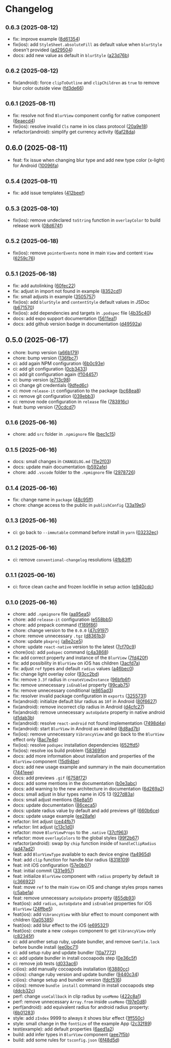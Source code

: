 # Changelog

## <small>0.6.3 (2025-08-12)</small>

* fix: improve example ([8d61354](https://github.com/DanielAraldi/react-native-blur-view/commit/8d61354))
* fix(ios): add `StyleSheet.absoluteFill` as default value when `blurStyle` doesn't provided ([ad29504](https://github.com/DanielAraldi/react-native-blur-view/commit/ad29504))
* docs: add new value as default in `blurStyle` ([a23d76b](https://github.com/DanielAraldi/react-native-blur-view/commit/a23d76b))

## <small>0.6.2 (2025-08-12)</small>

* fix(android): force `clipToOutline` and `clipChildren` as `true` to remove blur color outside view ([fd3de66](https://github.com/DanielAraldi/react-native-blur-view/commit/fd3de66))

## <small>0.6.1 (2025-08-11)</small>

* fix: resolve not find `BlurView` component config for native component ([6eaecd4](https://github.com/DanielAraldi/react-native-blur-view/commit/6eaecd4))
* fix(ios): resolve invalid `Cls` name in ios class protocol ([20a9e18](https://github.com/DanielAraldi/react-native-blur-view/commit/20a9e18))
* refactor(android): simplify get currency activity ([6af28da](https://github.com/DanielAraldi/react-native-blur-view/commit/6af28da))

## 0.6.0 (2025-08-11)

* feat: fix issue when changing blur type and add new type color (x-light) for Android ([10096fa](https://github.com/DanielAraldi/react-native-blur-view/commit/10096fa))

## <small>0.5.4 (2025-08-11)</small>

* fix: add issue templates ([412beef](https://github.com/DanielAraldi/react-native-blur-view/commit/412beef))

## <small>0.5.3 (2025-08-10)</small>

* fix(ios): remove undeclared `toString` function in `overlayColor` to build release work ([08d674f](https://github.com/DanielAraldi/react-native-blur-view/commit/08d674f))

## <small>0.5.2 (2025-06-18)</small>

* fix(ios): remove `pointerEvents` none in main `View` and content `View` ([6259c76](https://github.com/DanielAraldi/react-native-blur-view/commit/6259c76))

## <small>0.5.1 (2025-06-18)</small>

* fix: add autolinking ([60fec22](https://github.com/DanielAraldi/react-native-blur-view/commit/60fec22))
* fix: adjust in import not found in example ([8352cd1](https://github.com/DanielAraldi/react-native-blur-view/commit/8352cd1))
* fix: small adjusts in example ([3505757](https://github.com/DanielAraldi/react-native-blur-view/commit/3505757))
* fix(ios): add `blurStyle` and `contentStyle` default values in JSDoc ([b671570](https://github.com/DanielAraldi/react-native-blur-view/commit/b671570))
* fix(ios): add dependencies and targets in `.podspec` file ([4b35c40](https://github.com/DanielAraldi/react-native-blur-view/commit/4b35c40))
* docs: add expo support documentation ([5611ea1](https://github.com/DanielAraldi/react-native-blur-view/commit/5611ea1))
* docs: add github version badge in documentation ([d49592a](https://github.com/DanielAraldi/react-native-blur-view/commit/d49592a))

## 0.5.0 (2025-06-17)

* chore: bump version ([a66b179](https://github.com/DanielAraldi/react-native-blur-view/commit/a66b179))
* chore: bump version ([136fbc7](https://github.com/DanielAraldi/react-native-blur-view/commit/136fbc7))
* ci: add again NPM configuration ([6b0c93e](https://github.com/DanielAraldi/react-native-blur-view/commit/6b0c93e))
* ci: add git configuration ([0cb3433](https://github.com/DanielAraldi/react-native-blur-view/commit/0cb3433))
* ci: add git configuration again ([f104457](https://github.com/DanielAraldi/react-native-blur-view/commit/f104457))
* ci: bump version ([e713c98](https://github.com/DanielAraldi/react-native-blur-view/commit/e713c98))
* ci: change git credentials ([9dfed6c](https://github.com/DanielAraldi/react-native-blur-view/commit/9dfed6c))
* ci: move `release-it` configuration to the package ([bc68ea8](https://github.com/DanielAraldi/react-native-blur-view/commit/bc68ea8))
* ci: remove git configuration ([039ebb3](https://github.com/DanielAraldi/react-native-blur-view/commit/039ebb3))
* ci: remove node configuration in `release` file ([783916c](https://github.com/DanielAraldi/react-native-blur-view/commit/783916c))
* feat: bump version ([70cdcd7](https://github.com/DanielAraldi/react-native-blur-view/commit/70cdcd7))

## <small>0.1.6 (2025-06-16)</small>

* chore: add `src` folder in `.npmignore` file ([bec1c15](https://github.com/DanielAraldi/react-native-blur-view/commit/bec1c15))

## <small>0.1.5 (2025-06-16)</small>

* docs: small changes in `CHANGELOG.md` ([11e2f03](https://github.com/DanielAraldi/react-native-blur-view/commit/11e2f03))
* docs: update main documentation ([b592afe](https://github.com/DanielAraldi/react-native-blur-view/commit/b592afe))
* chore: add `.vscode` folder to the `.npmignore` file ([2978726](https://github.com/DanielAraldi/react-native-blur-view/commit/2978726))

## <small>0.1.4 (2025-06-16)</small>

- fix: change name in `package` ([48c95ff](https://github.com/DanielAraldi/react-native-blur-view/commit/48c95ff))
- chore: change access to the public in `publishConfig` ([33a19e5](https://github.com/DanielAraldi/react-native-blur-view/commit/33a19e5))

## <small>0.1.3 (2025-06-16)</small>

- ci: go back to `--immutable` command before install in `yarn` ([03232ec](https://github.com/DanielAraldi/react-native-blur-view/commit/03232ec))

## <small>0.1.2 (2025-06-16)</small>

- ci: remove `conventional-changelog` resolutions ([4fb83ff](https://github.com/DanielAraldi/react-native-blur-view/commit/4fb83ff))

## <small>0.1.1 (2025-06-16)</small>

- ci: force clean cache and frozen lockfile in setup action ([e940cdc](https://github.com/DanielAraldi/react-native-blur-view/commit/e940cdc))

## <small>0.1.0 (2025-06-16)</small>

- chore: add `.npmignore` file ([aa95ea5](https://github.com/DanielAraldi/react-native-blur-view/commit/aa95ea5))
- chore: add `release-it` configuration ([e558bb5](https://github.com/DanielAraldi/react-native-blur-view/commit/e558bb5))
- chore: add prepack command ([f189f86](https://github.com/DanielAraldi/react-native-blur-view/commit/f189f86))
- chore: change version to the `0.0.0` ([47c9197](https://github.com/DanielAraldi/react-native-blur-view/commit/47c9197))
- chore: remove unnecessary `.tgz` ([d8361b3](https://github.com/DanielAraldi/react-native-blur-view/commit/d8361b3))
- chore: update `pbxproj` ([a8e2ce5](https://github.com/DanielAraldi/react-native-blur-view/commit/a8e2ce5))
- chore: update `react-native` version to the latest ([7cf70c9](https://github.com/DanielAraldi/react-native-blur-view/commit/7cf70c9))
- chore(ios): add `podspec` command ([c4a3868](https://github.com/DanielAraldi/react-native-blur-view/commit/c4a3868))
- fix: add correct property and instance of the `BlurView` ([7fd420f](https://github.com/DanielAraldi/react-native-blur-view/commit/7fd420f))
- fix: add possibility in `BlurView` on iOS has children ([3acfd7a](https://github.com/DanielAraldi/react-native-blur-view/commit/3acfd7a))
- fix: adjust `ref` types and default `radius` values ([a46bec0](https://github.com/DanielAraldi/react-native-blur-view/commit/a46bec0))
- fix: change light overlay color ([93cc2bd](https://github.com/DanielAraldi/react-native-blur-view/commit/93cc2bd))
- fix: remove `3.3f` radius in `createViewInstance` ([96bfb6f](https://github.com/DanielAraldi/react-native-blur-view/commit/96bfb6f))
- fix: remove unnecessary `isEnabled` property ([99cab75](https://github.com/DanielAraldi/react-native-blur-view/commit/99cab75))
- fix: remove unnecessary conditional ([e865ad3](https://github.com/DanielAraldi/react-native-blur-view/commit/e865ad3))
- fix: resolver invalid package configuration in `exports` ([3255731](https://github.com/DanielAraldi/react-native-blur-view/commit/3255731))
- fix(android): initialize default blur radius as `10f` in Android ([80f6627](https://github.com/DanielAraldi/react-native-blur-view/commit/80f6627))
- fix(android): remove incorrect clip radius in Android ([d4cfc27](https://github.com/DanielAraldi/react-native-blur-view/commit/d4cfc27))
- fix(android): remove unnecessary `autoUpdate` property in native android ([d1dab3b](https://github.com/DanielAraldi/react-native-blur-view/commit/d1dab3b))
- fix(android): resolve `react-android` not found implementation ([7498d4e](https://github.com/DanielAraldi/react-native-blur-view/commit/7498d4e))
- fix(android): start `BlurView` in Android as enabled ([8d8ad7b](https://github.com/DanielAraldi/react-native-blur-view/commit/8d8ad7b))
- fix(ios): remove unnecessary `VibrancyView` and go back to the `BlurView` effect only ([8ac7e4e](https://github.com/DanielAraldi/react-native-blur-view/commit/8ac7e4e))
- fix(ios): resolve `podspec` installation dependencies ([652ffd5](https://github.com/DanielAraldi/react-native-blur-view/commit/652ffd5))
- fix(ios): resolve ios build problem ([583691e](https://github.com/DanielAraldi/react-native-blur-view/commit/583691e))
- docs: add more information about installation and properties of the `BlurView` component ([15d94be](https://github.com/DanielAraldi/react-native-blur-view/commit/15d94be))
- docs: add new usage example and summary in the main documentation ([7441eee](https://github.com/DanielAraldi/react-native-blur-view/commit/7441eee))
- docs: add previews `.gif` ([6758f72](https://github.com/DanielAraldi/react-native-blur-view/commit/6758f72))
- docs: add some mentions in the documentation ([b0e3abc](https://github.com/DanielAraldi/react-native-blur-view/commit/b0e3abc))
- docs: add warning to the new architecture in documentation ([6d269a2](https://github.com/DanielAraldi/react-native-blur-view/commit/6d269a2))
- docs: small adjust in blur types name in iOS 13 ([927d83a](https://github.com/DanielAraldi/react-native-blur-view/commit/927d83a))
- docs: small adjust mentions ([f4e8a5f](https://github.com/DanielAraldi/react-native-blur-view/commit/f4e8a5f))
- docs: update documentation ([86ceca5](https://github.com/DanielAraldi/react-native-blur-view/commit/86ceca5))
- docs: update radius value by default and add previews gif ([660b6ce](https://github.com/DanielAraldi/react-native-blur-view/commit/660b6ce))
- docs: update usage example ([ee28afe](https://github.com/DanielAraldi/react-native-blur-view/commit/ee28afe))
- refactor: lint adjust ([ce44fb7](https://github.com/DanielAraldi/react-native-blur-view/commit/ce44fb7))
- refactor: lint adjust ([c13c1d0](https://github.com/DanielAraldi/react-native-blur-view/commit/c13c1d0))
- refactor: move `BlurViewProps` to the `.native` ([37cf963](https://github.com/DanielAraldi/react-native-blur-view/commit/37cf963))
- refactor: move `overlayColors` to the global styles ([99f2b67](https://github.com/DanielAraldi/react-native-blur-view/commit/99f2b67))
- refactor(android): swap by `chip` function inside of `handleClipRadius` ([ad47ad2](https://github.com/DanielAraldi/react-native-blur-view/commit/ad47ad2))
- feat: add `BlurViewType` available to each device engine ([fa4965d](https://github.com/DanielAraldi/react-native-blur-view/commit/fa4965d))
- feat: add `clip` function for handle blur radius ([8318109](https://github.com/DanielAraldi/react-native-blur-view/commit/8318109))
- feat: init iOS configuration ([57e0b07](https://github.com/DanielAraldi/react-native-blur-view/commit/57e0b07))
- feat: initial commit ([331e957](https://github.com/DanielAraldi/react-native-blur-view/commit/331e957))
- feat: initialize `BlurView` component with `radius` property by default `10` ([c366922](https://github.com/DanielAraldi/react-native-blur-view/commit/c366922))
- feat: move `ref` to the main `View` on iOS and change styles props names ([c5abe1a](https://github.com/DanielAraldi/react-native-blur-view/commit/c5abe1a))
- feat: remove unnecessary `autoUpdate` property ([855db93](https://github.com/DanielAraldi/react-native-blur-view/commit/855db93))
- feat(ios): add `radius`, `autoUpdate` and `isEnabled` properties for iOS `BlurView` ([24ffbe5](https://github.com/DanielAraldi/react-native-blur-view/commit/24ffbe5))
- feat(ios): add `VibrancyView` with blur effect to mount component with children ([0a05385](https://github.com/DanielAraldi/react-native-blur-view/commit/0a05385))
- feat(ios): add blur effect to the iOS ([e695321](https://github.com/DanielAraldi/react-native-blur-view/commit/e695321))
- feat(ios): create a new `codegen` component to get `VibrancyView` only ([c82345f](https://github.com/DanielAraldi/react-native-blur-view/commit/c82345f))
- ci: add another setup ruby, update bundler, and remove `Gemfile.lock` before bundle install ([ee0bc71](https://github.com/DanielAraldi/react-native-blur-view/commit/ee0bc71))
- ci: add setup ruby and update bundler ([10a7772](https://github.com/DanielAraldi/react-native-blur-view/commit/10a7772))
- ci: add update bundler in install cocoapods step ([0e36c5f](https://github.com/DanielAraldi/react-native-blur-view/commit/0e36c5f))
- ci: remove job tests ([d033ac6](https://github.com/DanielAraldi/react-native-blur-view/commit/d033ac6))
- ci(ios): add manually cocoapods installation ([63880cc](https://github.com/DanielAraldi/react-native-blur-view/commit/63880cc))
- ci(ios): change ruby version and update bundler ([9440c34](https://github.com/DanielAraldi/react-native-blur-view/commit/9440c34))
- ci(ios): change setup and bundler version ([fdcf516](https://github.com/DanielAraldi/react-native-blur-view/commit/fdcf516))
- ci(ios): remove `bundle install` command in install cocoapods step ([ddcb32c](https://github.com/DanielAraldi/react-native-blur-view/commit/ddcb32c))
- perf: change `useCallback` in clip radius by `useMemo` ([422c8a1](https://github.com/DanielAraldi/react-native-blur-view/commit/422c8a1))
- perf: remove unnecessary `Array.from` inside `useMemo` ([197e0d8](https://github.com/DanielAraldi/react-native-blur-view/commit/197e0d8))
- perf(android): add equivalent radius for android radius property: ([6b01283](https://github.com/DanielAraldi/react-native-blur-view/commit/6b01283))
- style: add `zIndex` 9999 to always it shows blur effect ([1ff550c](https://github.com/DanielAraldi/react-native-blur-view/commit/1ff550c))
- style: small change in the `fontSize` of the example App ([2c32f89](https://github.com/DanielAraldi/react-native-blur-view/commit/2c32f89))
- test(example): add default properties ([6aed1a2](https://github.com/DanielAraldi/react-native-blur-view/commit/6aed1a2))
- build: add infer types in `BlurView` component ([aee7f5b](https://github.com/DanielAraldi/react-native-blur-view/commit/aee7f5b))
- build: add some rules for `tsconfig.json` ([6f48d5d](https://github.com/DanielAraldi/react-native-blur-view/commit/6f48d5d))
